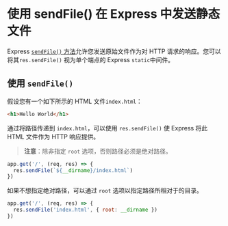 # 使用 sendFile() 在 Express 中发送静态文件

Express [`sendFile()` 方法](https://expressjs.com/en/api.html#res.sendFile)允许您发送原始文件作为对 HTTP 请求的响应。您可以将其`res.sendFile()` 视为单个端点的 Express `static`中间件。

## 使用 `sendFile()`

假设您有一个如下所示的 HTML 文件`index.html`：

```html
<h1>Hello World</h1>
```

通过将路径传递到 `index.html`，可以使用 `res.sendFile()` 使 Express 将此 HTML 文件作为 HTTP 响应提供。

> **注意**：除非指定 `root` 选项，否则路径必须是绝对路径。

```js
app.get('/', (req, res) => {
  res.sendFile(`${__dirname}/index.html`)
})
```

如果不想指定绝对路径，可以通过 `root` 选项以指定路径所相对于的目录。

```js
app.get('/', (req, res) => {
  res.sendFile('index.html', { root: __dirname })
})
```
